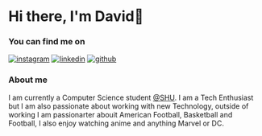# Hi there, I'm David👋

### You can find me on 

<!-- display the social media buttons in your README -->

[![instagram](https://github.com/shikhar1020jais1/Git-Social/blob/master/Icons/Instagram.png (Instagram))][2]
[![linkedin](https://github.com/shikhar1020jais1/Git-Social/blob/master/Icons/LinkedIn.png (LinkedIn))][4]
[![github](https://github.com/shikhar1020jais1/Git-Social/blob/master/Icons/Github.png (Github))][5]

<!-- To Link your profile to the media buttons -->

[2]: https://www.instagram.com/davidani_
[4]: https://www.linkedin.com/in/david-ani
[5]: https://www.github.com/DavidAni44

### About me 
I am currently a Computer Science student [@SHU](https://www.shu.ac.uk). I am a Tech Enthusiast but I am also passionate about working with new Technology, outside of working I am passionarter abouit American Football, Basketball and Football, I also enjoy watching anime and anything Marvel or DC.
<!--
**DavidAni44/DavidAni44** is a ✨ _special_ ✨ repository because its `README.md` (this file) appears on your GitHub profile.

Here are some ideas to get you started:

- 🔭 I’m currently working on ...
- 🌱 I’m currently learning ...
- 👯 I’m looking to collaborate on ...
- 🤔 I’m looking for help with ...
- 💬 Ask me about ...
- 📫 How to reach me: ...
- 😄 Pronouns: ...
- ⚡ Fun fact: ...
-->
